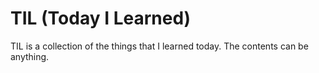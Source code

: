 # TIL (Today I Learned)

TIL is a collection of the things that I learned today. The contents can be anything.
